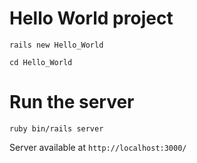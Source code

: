 # Hello World project
```rails new Hello_World ```

```cd Hello_World ```

# Run the server
```ruby bin/rails server```

Server available at ```http://localhost:3000/```
